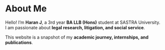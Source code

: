 # About Me

Hello! I’m **Haran J**, a 3rd year **BA LLB (Hons)** student at SASTRA University.  
I am passionate about **legal research, litigation, and social service**.

This website is a snapshot of my **academic journey, internships, and publications**.
